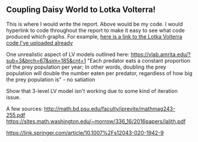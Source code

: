 ## Coupling Daisy World to Lotka Volterra!
This is where I would write the report. Above would be my code. I would hyperlink to code throughout the report to make it easy to see what code produced which graphs. For example, [here is a link to the Lotka Volterra code I've uploaded already](https://github.com/austinbennysmith/EEPS_250/blob/main/Lotka_alone.m)

One unrealistic aspect of LV models outlined here: https://vlab.amrita.edu/?sub=3&brch=67&sim=185&cnt=1
"Each predator eats a constant proportion of the prey population per year; In other words, doubling the prey population will double the number eaten per predator, regardless of how big the prey population is" - no satiation

Show that 3-level LV model isn't working due to some kind of iteration issue.

A few sources:
http://math.bd.psu.edu/faculty/jprevite/mathmag243-255.pdf
https://sites.math.washington.edu/~morrow/336_16/2016papers/lalith.pdf

https://link.springer.com/article/10.1007%2Fs12043-020-1942-9
